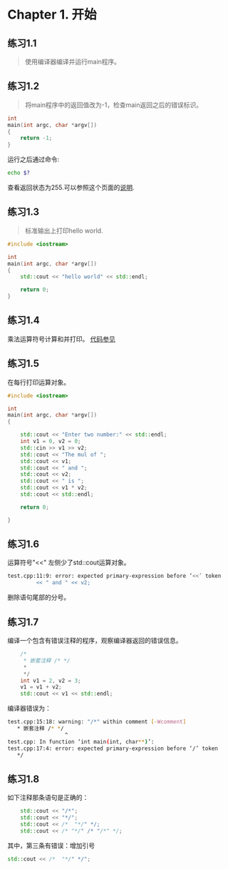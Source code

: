 # Chapter 1. 开始

## 练习1.1
> 使用编译器编译并运行main程序。

## 练习1.2
> 将main程序中的返回值改为-1，检查main返回之后的错误标识。

```cpp
int
main(int argc, char *argv[]) 
{
	return -1;
}

```
运行之后通过命令:
```bash
echo $?
```
查看返回状态为255.可以参照这个页面的[说明](http://www.tldp.org/LDP/abs/html/exitcodes.html).

## 练习1.3
>标准输出上打印hello world.

```cpp
#include <iostream>

int
main(int argc, char *argv[]) 
{
	std::cout << "hello world" << std::endl;

	return 0;
}
```
## 练习1.4
乘法运算符号计算和并打印。
[代码参见](exec1_4.cpp)

## 练习1.5
在每行打印运算对象。
```cpp
#include <iostream>

int
main(int argc, char *argv[]) 
{

	std::cout << "Enter two number:" << std::endl;
	int v1 = 0, v2 = 0;
	std::cin >> v1 >> v2;
	std::cout << "The mul of ";
	std::cout << v1;
	std::cout << " and ";
	std::cout << v2;
	std::cout << " is ";
	std::cout << v1 * v2;
	std::cout << std::endl;

	return 0;

}
```

## 练习1.6
运算符号"<<" 左侧少了std::cout运算对象。
```bash
test.cpp:11:9: error: expected primary-expression before ‘<<’ token
         << " and " << v2;
```

删除语句尾部的分号。

## 练习1.7
编译一个包含有错误注释的程序，观察编译器返回的错误信息。
```cpp
	/*
	 * 嵌套注释 /* */
	 *
	 */
	int v1 = 2, v2 = 3;
	v1 = v1 + v2;
	std::cout << v1 << std::endl;
```
编译器错误为：
```bash
test.cpp:15:18: warning: "/*" within comment [-Wcomment]
   * 嵌套注释 /* */
                  ^
test.cpp: In function ‘int main(int, char**)’:
test.cpp:17:4: error: expected primary-expression before ‘/’ token
   */
```
## 练习1.8
如下注释那条语句是正确的：
```cpp
	std::cout << "/*";
	std::cout << "*/";
	std::cout << /*  "*/" */;
	std::cout << /* "*/" /* "/*" */;
```

其中，第三条有错误：增加引号
```cpp
std::cout << /*  "*/" */";
```
